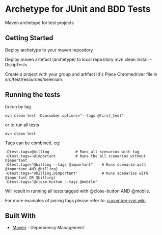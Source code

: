 # Archetype for JUnit and BDD Tests

Maven archetype for test projects

## Getting Started

Deploy archetype to your maven repository

Deploy maven artefact (archetype) to local repository
mvn clean install -DskipTests

Create a project with your group and artifact Id's
Place Chromedriver file in src/test/resources/selenium

## Running the tests

to run by tag
``` 
mvn clean test -Dcucumber.options="--tags @first_test"
``` 
or to run all tests
``` 
mvn clean test
```

Tags can be combined, eg:
```
-Dtest.tags=@billing            # Runs all scenarios with tag
-Dtest.tags=~@important         # Runs the all scenarios without @important
-Dtest.tags="@billing --tags @important"    # Runs scenario with @important AND @billing)
-Dtest.tags="@billing,@important"           # Runs scenarios with @important OR @billing)
-Dtest.tags="@close-button --tags @mobile"
```
Will result in running all tests tagged with @close-button AND @mobile.

For more examples of joining tags please refer to:
[cucumber-jvm wiki](https://github.com/cucumber/cucumber/wiki/Tags#tag-inheritance)

## Built With
* [Maven](https://maven.apache.org/) - Dependency Management


